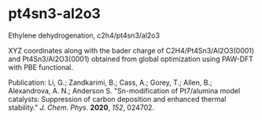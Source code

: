 # pt4sn3-al2o3
Ethylene dehydrogenation, c2h4/pt4sn3/al2o3

XYZ coordinates along with the bader charge of C2H4/Pt4Sn3/Al2O3(0001) and Pt4Sn3/Al2O3(0001) obtained from global optimization using PAW-DFT with PBE functional.

Publication: Li, G.; Zandkarimi, B.; Cass, A.; Gorey, T.; Allen, B.; Alexandrova, A. N.; Anderson S. "Sn-modification of Pt7/alumina model catalysts: Suppression of carbon deposition and enhanced thermal stability." *J. Chem. Phys.* **2020**, *152*, 024702.
